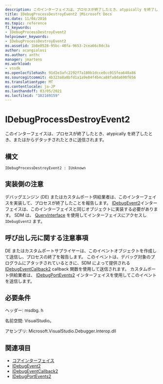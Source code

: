 ```yaml
---
description: このインターフェイスは、プロセスが終了したとき、atypically を終了したとき、またはからデタッチされたときに送信されます。
title: IDebugProcessDestroyEvent2 |Microsoft Docs
ms.date: 11/04/2016
ms.topic: reference
f1_keywords:
- IDebugProcessDestroyEvent2
helpviewer_keywords:
- IDebugProcessDestroyEvent2
ms.assetid: 1b8e0528-95bc-48fa-9653-2cea66c8dc3a
author: acangialosi
ms.author: anthc
manager: jmartens
ms.workload:
- vssdk
ms.openlocfilehash: 91d2e3afc2292f7a180b1dcce0cc015fea640a86
ms.sourcegitcommit: 4b323a8a8bfd1a1a9e84f4b4ca88fa8da690f656
ms.translationtype: MT
ms.contentlocale: ja-JP
ms.lasthandoff: 03/05/2021
ms.locfileid: "102169159"
---
```

# <a name="idebugprocessdestroyevent2"></a>IDebugProcessDestroyEvent2
このインターフェイスは、プロセスが終了したとき、atypically を終了したとき、またはからデタッチされたときに送信されます。

## <a name="syntax"></a>構文

```
IDebugProcessDestroyEvent2 : IUnknown
```

## <a name="notes-for-implementers"></a>実装側の注意
 デバッグエンジン (DE) またはカスタムポート供給業者は、このインターフェイスを実装して、プロセスが終了したことを報告します。 [IDebugEvent2](../../../extensibility/debugger/reference/idebugevent2.md)インターフェイスは、このインターフェイスと同じオブジェクトに実装する必要があります。 SDM は、 [QueryInterface](/cpp/atl/queryinterface) を使用してインターフェイスにアクセスし `IDebugEvent2` ます。

## <a name="notes-for-callers"></a>呼び出し元に関する注意事項
 DE またはカスタムポートサプライヤーは、このイベントオブジェクトを作成して送信し、プロセスの終了を報告します。 このイベントは、デバッグ対象のプログラムにアタッチされているときに、SDM によって提供される [IDebugEventCallback2](../../../extensibility/debugger/reference/idebugeventcallback2.md) callback 関数を使用して送信されます。 カスタムポート供給業者は、 [IDebugPortEvents2](../../../extensibility/debugger/reference/idebugportevents2.md) インターフェイスを使用してこのイベントを送信します。

## <a name="requirements"></a>必要条件
 ヘッダー: msdbg. h

 名前空間: VisualStudio。

 アセンブリ: Microsoft.VisualStudio.Debugger.Interop.dll

## <a name="see-also"></a>関連項目
- [コアインターフェイス](../../../extensibility/debugger/reference/core-interfaces.md)
- [IDebugEvent2](../../../extensibility/debugger/reference/idebugevent2.md)
- [IDebugEventCallback2](../../../extensibility/debugger/reference/idebugeventcallback2.md)
- [IDebugPortEvents2](../../../extensibility/debugger/reference/idebugportevents2.md)
